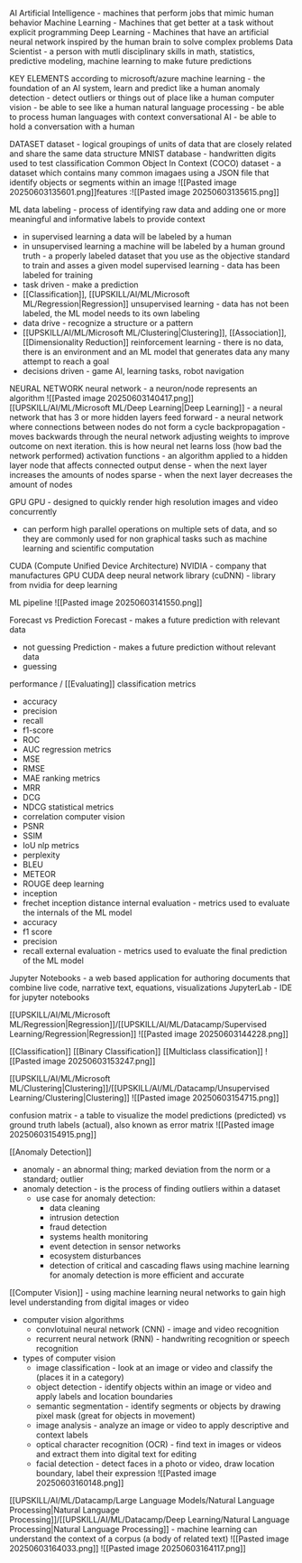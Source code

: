 AI
Artificial Intelligence - machines that perform jobs that mimic human behavior
Machine Learning - Machines that get better at a task without explicit programming
Deep Learning - Machines that have an artificial neural network inspired by the human brain to solve complex problems
Data Scientist - a person with mutli disciplinary skills in math, statistics, predictive modeling, machine learning to make future predictions

KEY ELEMENTS according to microsoft/azure
machine learning - the foundation of an AI system, learn and predict like a human
anomaly detection - detect outliers or things out of place like a human
computer vision - be able to see like a human
natural language processing - be able to process human languages with context
conversational AI - be able to hold a conversation with a human

DATASET
dataset - logical groupings of units of data that are closely related and share the same data structure
MNIST database - handwritten digits used to test classification
Common Object In Context (COCO) dataset - a dataset which contains many common imagaes using a JSON file that identify objects or segments within an image
![[Pasted image 20250603135601.png]]features
:![[Pasted image 20250603135615.png]]

ML
data labeling - process of identifying raw data and adding one or more meaningful and informative labels to provide context
 - in supervised learning a data will be labeled by a human
- in unsupervised learning a machine will be labeled by a human
ground truth - a properly labeled dataset that you use as the objective standard to train and asses a given model
supervised learning - data has been labeled for training
- task driven - make a prediction
- [[Classification]], [[UPSKILL/AI/ML/Microsoft ML/Regression|Regression]]
unsupervised learning - data has not been labeled, the ML model needs to its own labeling
- data drive - recognize a structure or a pattern
- [[UPSKILL/AI/ML/Microsoft ML/Clustering|Clustering]], [[Association]], [[Dimensionality Reduction]]
reinforcement learning - there is no data, there is an environment and an ML model that generates data any many attempt to reach a goal
- decisions driven - game AI, learning tasks, robot navigation

NEURAL NETWORK
neural network - a neuron/node represents an algorithm 
![[Pasted image 20250603140417.png]]
[[UPSKILL/AI/ML/Microsoft ML/Deep Learning|Deep Learning]] - a neural network that has 3 or more hidden layers
feed forward - a neural network where connections between nodes do not form a cycle
backpropagation - moves backwards through the neural network adjusting weights to improve outcome on next iteration. this is how neural net learns
loss (how bad the network performed)
activation functions - an algorithm applied to a hidden layer node that affects connected output
dense - when the next layer increases the amounts of nodes
sparse - when the next layer decreases the amount of nodes

GPU
GPU - designed to quickly render high resolution images and video concurrently
- can perform high parallel operations on multiple sets of data, and so they are commonly used for non graphical tasks such as machine learning and scientific computation

CUDA (Compute Unified Device Architecture)
NVIDIA - company that manufactures GPU
CUDA deep neural network library (cuDNN) - library from nvidia for deep learning

ML pipeline
![[Pasted image 20250603141550.png]]

Forecast vs Prediction
Forecast - makes a future prediction with relevant data
- not guessing
Prediction - makes a future prediction without relevant data 
- guessing

performance /  [[Evaluating]]
classification metrics 
- accuracy
- precision
- recall
- f1-score
- ROC
- AUC
regression metrics
- MSE
- RMSE
- MAE
ranking metrics
- MRR
- DCG
- NDCG
statistical metrics
- correlation
computer vision
- PSNR
- SSIM
- IoU
nlp metrics
- perplexity
- BLEU
- METEOR
- ROUGE
deep learning
- inception
- frechet inception distance
internal evaluation - metrics used to evaluate the internals of the ML model
- accuracy
- f1 score
- precision
- recall
external evaluation - metrics used to evaluate the final prediction of the ML model

Jupyter Notebooks - a web based application for authoring documents that combine live code, narrative text, equations, visualizations
JupyterLab - IDE for jupyter notebooks

[[UPSKILL/AI/ML/Microsoft ML/Regression|Regression]]/[[UPSKILL/AI/ML/Datacamp/Supervised Learning/Regression|Regression]] 
![[Pasted image 20250603144228.png]]

[[Classification]] [[Binary Classification]] [[Multiclass classification]]
![[Pasted image 20250603153247.png]]

[[UPSKILL/AI/ML/Microsoft ML/Clustering|Clustering]]/[[UPSKILL/AI/ML/Datacamp/Unsupervised Learning/Clustering|Clustering]]
![[Pasted image 20250603154715.png]]

confusion matrix - a table to visualize the model predictions (predicted) vs ground truth labels (actual), also known as error matrix
![[Pasted image 20250603154915.png]]

[[Anomaly Detection]]
- anomaly - an abnormal thing; marked deviation from the norm or a standard; outlier
- anomaly detection - is the process of finding outliers within a dataset
	- use case for anomaly detection:
		- data cleaning
		- intrusion detection
		- fraud detection
		- systems health monitoring
		- event detection in sensor networks
		- ecosystem disturbances
		- detection of critical and cascading flaws
using machine learning for anomaly detection is more efficient and accurate

[[Computer Vision]]  - using machine learning neural networks to gain high level understanding from digital images or video
- computer vision algorithms
	- convlotuinal neural network (CNN) - image and video recognition
	- recurrent neural network (RNN) - handwriting recognition or speech recognition
- types of computer vision
	- image classification - look at an image or video and classify the (places it in a category)
	- object detection - identify objects within an image or video and apply labels and location boundaries
	- semantic segmentation - identify segments or objects by drawing pixel mask (great for objects in movement)
	- image analysis - analyze an image or video to apply descriptive and context labels
	- optical character recognition (OCR) - find text in images or videos and extract them into digital text for editing
	- facial detection - detect faces in a photo or video, draw location boundary, label their expression
![[Pasted image 20250603160148.png]]

[[UPSKILL/AI/ML/Datacamp/Large Language Models/Natural Language Processing|Natural Language Processing]]/[[UPSKILL/AI/ML/Datacamp/Deep Learning/Natural Language Processing|Natural Language Processing]] - machine learning can understand the context of a corpus (a body of related text)
![[Pasted image 20250603164033.png]]
![[Pasted image 20250603164117.png]]
